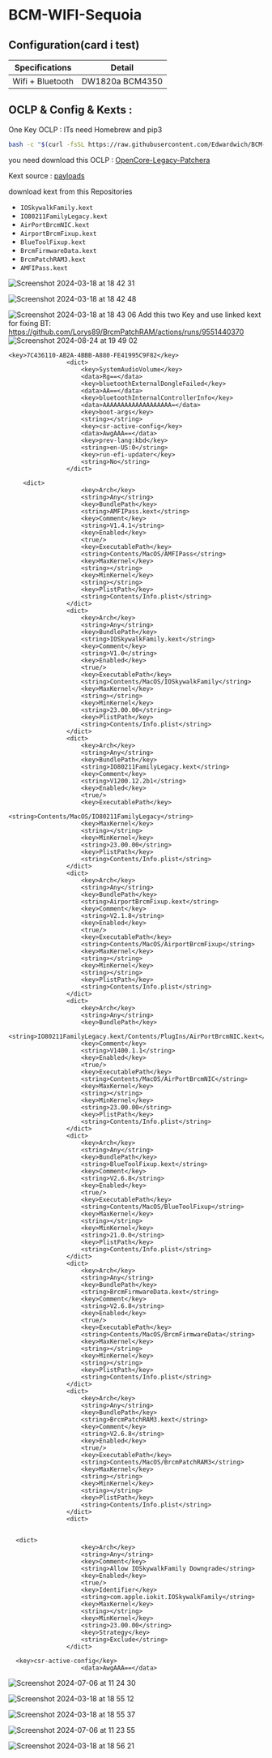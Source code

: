 
# BCM-WIFI-Sequoia

## Configuration(card i test)
| Specifications      | Detail                       |
| ------------------- | ---------------------------- |
| Wifi + Bluetooth    | DW1820a BCM4350              |

## OCLP & Config & Kexts :
  One Key OCLP  :
    ITs need Homebrew and pip3
  ```bash
  bash -c "$(curl -fsSL https://raw.githubusercontent.com/Edwardwich/BCM-WIFI-Sequoia/main/compile_oclp.sh)"
  ```

  you need download this OCLP : [OpenCore-Legacy-Patchera](https://github.com/dortania/OpenCore-Legacy-Patcher/releases)
  
  Kext source : [payloads](https://github.com/dortania/OpenCore-Legacy-Patcher/tree/main/payloads/Kexts)
  
  download kext from this Repositories
- `IOSkywalkFamily.kext`
- `IO80211FamilyLegacy.kext` 
- `AirPortBrcmNIC.kext`
- `AirportBrcmFixup.kext`
- `BlueToolFixup.kext` 
- `BrcmFirmwareData.kext` 
- `BrcmPatchRAM3.kext` 
- `AMFIPass.kext`

 


![Screenshot 2024-03-18 at 18 42 31](https://github.com/Edwardwich/BCM-WIFI_Sonoma/assets/35195176/e2cefd5b-4edf-411a-96fc-b675da63f097)

![Screenshot 2024-03-18 at 18 42 48](https://github.com/Edwardwich/BCM-WIFI_Sonoma/assets/35195176/b8e7dc55-26fa-4305-8f0b-664566578be6)

![Screenshot 2024-03-18 at 18 43 06](https://github.com/Edwardwich/BCM-WIFI_Sonoma/assets/35195176/7957db8d-7135-43c5-8900-6413ff9dd668)
Add this two Key and use linked kext for fixing BT:
https://github.com/Lorys89/BrcmPatchRAM/actions/runs/9551440370
![Screenshot 2024-08-24 at 19 49 02](https://github.com/user-attachments/assets/8c4b92dc-b7e2-4833-a2a4-7741b4ca9027)
```
<key>7C436110-AB2A-4BBB-A880-FE41995C9F82</key>
                <dict>
                    <key>SystemAudioVolume</key>
                    <data>Rg==</data>
                    <key>bluetoothExternalDongleFailed</key>
                    <data>AA==</data>
                    <key>bluetoothInternalControllerInfo</key>
                    <data>AAAAAAAAAAAAAAAAAAA=</data>
                    <key>boot-args</key>
                    <string></string>
                    <key>csr-active-config</key>
                    <data>AwgAAA==</data>
                    <key>prev-lang:kbd</key>
                    <string>en-US:0</string>
                    <key>run-efi-updater</key>
                    <string>No</string>
                </dict>
```


```
    <dict>
                    <key>Arch</key>
                    <string>Any</string>
                    <key>BundlePath</key>
                    <string>AMFIPass.kext</string>
                    <key>Comment</key>
                    <string>V1.4.1</string>
                    <key>Enabled</key>
                    <true/>
                    <key>ExecutablePath</key>
                    <string>Contents/MacOS/AMFIPass</string>
                    <key>MaxKernel</key>
                    <string></string>
                    <key>MinKernel</key>
                    <string></string>
                    <key>PlistPath</key>
                    <string>Contents/Info.plist</string>
                </dict>
                <dict>
                    <key>Arch</key>
                    <string>Any</string>
                    <key>BundlePath</key>
                    <string>IOSkywalkFamily.kext</string>
                    <key>Comment</key>
                    <string>V1.0</string>
                    <key>Enabled</key>
                    <true/>
                    <key>ExecutablePath</key>
                    <string>Contents/MacOS/IOSkywalkFamily</string>
                    <key>MaxKernel</key>
                    <string></string>
                    <key>MinKernel</key>
                    <string>23.00.00</string>
                    <key>PlistPath</key>
                    <string>Contents/Info.plist</string>
                </dict>
                <dict>
                    <key>Arch</key>
                    <string>Any</string>
                    <key>BundlePath</key>
                    <string>IO80211FamilyLegacy.kext</string>
                    <key>Comment</key>
                    <string>V1200.12.2b1</string>
                    <key>Enabled</key>
                    <true/>
                    <key>ExecutablePath</key>
                    <string>Contents/MacOS/IO80211FamilyLegacy</string>
                    <key>MaxKernel</key>
                    <string></string>
                    <key>MinKernel</key>
                    <string>23.00.00</string>
                    <key>PlistPath</key>
                    <string>Contents/Info.plist</string>
                </dict>
                <dict>
                    <key>Arch</key>
                    <string>Any</string>
                    <key>BundlePath</key>
                    <string>AirportBrcmFixup.kext</string>
                    <key>Comment</key>
                    <string>V2.1.8</string>
                    <key>Enabled</key>
                    <true/>
                    <key>ExecutablePath</key>
                    <string>Contents/MacOS/AirportBrcmFixup</string>
                    <key>MaxKernel</key>
                    <string></string>
                    <key>MinKernel</key>
                    <string></string>
                    <key>PlistPath</key>
                    <string>Contents/Info.plist</string>
                </dict>
                <dict>
                    <key>Arch</key>
                    <string>Any</string>
                    <key>BundlePath</key>
                    <string>IO80211FamilyLegacy.kext/Contents/PlugIns/AirPortBrcmNIC.kext</string>
                    <key>Comment</key>
                    <string>V1400.1.1</string>
                    <key>Enabled</key>
                    <true/>
                    <key>ExecutablePath</key>
                    <string>Contents/MacOS/AirPortBrcmNIC</string>
                    <key>MaxKernel</key>
                    <string></string>
                    <key>MinKernel</key>
                    <string>23.00.00</string>
                    <key>PlistPath</key>
                    <string>Contents/Info.plist</string>
                </dict>
                <dict>
                    <key>Arch</key>
                    <string>Any</string>
                    <key>BundlePath</key>
                    <string>BlueToolFixup.kext</string>
                    <key>Comment</key>
                    <string>V2.6.8</string>
                    <key>Enabled</key>
                    <true/>
                    <key>ExecutablePath</key>
                    <string>Contents/MacOS/BlueToolFixup</string>
                    <key>MaxKernel</key>
                    <string></string>
                    <key>MinKernel</key>
                    <string>21.0.0</string>
                    <key>PlistPath</key>
                    <string>Contents/Info.plist</string>
                </dict>
                <dict>
                    <key>Arch</key>
                    <string>Any</string>
                    <key>BundlePath</key>
                    <string>BrcmFirmwareData.kext</string>
                    <key>Comment</key>
                    <string>V2.6.8</string>
                    <key>Enabled</key>
                    <true/>
                    <key>ExecutablePath</key>
                    <string>Contents/MacOS/BrcmFirmwareData</string>
                    <key>MaxKernel</key>
                    <string></string>
                    <key>MinKernel</key>
                    <string></string>
                    <key>PlistPath</key>
                    <string>Contents/Info.plist</string>
                </dict>
                <dict>
                    <key>Arch</key>
                    <string>Any</string>
                    <key>BundlePath</key>
                    <string>BrcmPatchRAM3.kext</string>
                    <key>Comment</key>
                    <string>V2.6.8</string>
                    <key>Enabled</key>
                    <true/>
                    <key>ExecutablePath</key>
                    <string>Contents/MacOS/BrcmPatchRAM3</string>
                    <key>MaxKernel</key>
                    <string></string>
                    <key>MinKernel</key>
                    <string></string>
                    <key>PlistPath</key>
                    <string>Contents/Info.plist</string>
                </dict>
                <dict>
    
```

```
  <dict>
                    <key>Arch</key>
                    <string>Any</string>
                    <key>Comment</key>
                    <string>Allow IOSkywalkFamily Downgrade</string>
                    <key>Enabled</key>
                    <true/>
                    <key>Identifier</key>
                    <string>com.apple.iokit.IOSkywalkFamily</string>
                    <key>MaxKernel</key>
                    <string></string>
                    <key>MinKernel</key>
                    <string>23.00.00</string>
                    <key>Strategy</key>
                    <string>Exclude</string>
                </dict>
```

```
  <key>csr-active-config</key>
                    <data>AwgAAA==</data>
```



![Screenshot 2024-07-06 at 11 24 30](https://github.com/Edwardwich/BCM-WIFI-Sequoia/assets/35195176/38997721-0c70-4f3b-9851-08e4a4d41a87)

![Screenshot 2024-03-18 at 18 55 12](https://github.com/Edwardwich/BCM-WIFI_Sonoma/assets/35195176/cf5ea299-161a-4a9c-8bd6-d65136f510c1)

![Screenshot 2024-03-18 at 18 55 37](https://github.com/Edwardwich/BCM-WIFI_Sonoma/assets/35195176/df7c2226-2d71-417c-8edb-771ba612d004)

![Screenshot 2024-07-06 at 11 23 55](https://github.com/Edwardwich/BCM-WIFI-Sequoia/assets/35195176/739d77ae-e092-40e9-9370-c586a86b6993)

![Screenshot 2024-03-18 at 18 56 21](https://github.com/Edwardwich/BCM-WIFI_Sonoma/assets/35195176/d36f4a25-c5e9-4321-8660-85e578a683a9)







